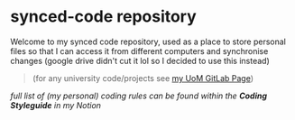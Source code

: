 # synced-code repository

Welcome to my synced code repository, used as a place to store personal files so that I can access it from different computers and synchronise changes (google drive didn't cut it lol so I decided to use this instead)
	
> (for any university code/projects see [my UoM GitLab Page](https://gitlab.cs.man.ac.uk/n23551sf))

_full list of (my personal) coding rules can be found within the_ ***Coding Styleguide*** _in my Notion_
